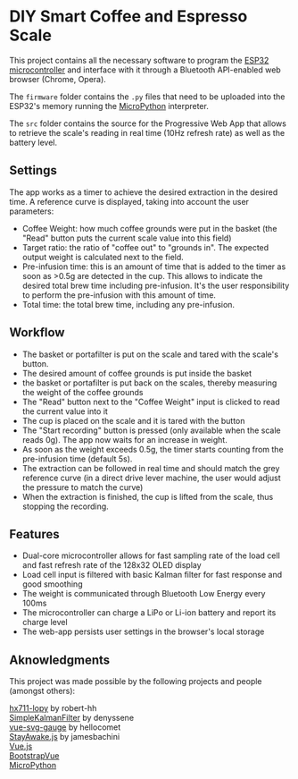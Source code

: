 # DIY Smart Coffee and Espresso Scale

This project contains all the necessary software to program the [ESP32 microcontroller](https://learn.sparkfun.com/tutorials/esp32-thing-hookup-guide) and interface with it through a Bluetooth API-enabled web browser (Chrome, Opera).

The `firmware` folder contains the `.py` files that need to be uploaded into the ESP32's memory running the [MicroPython](https://micropython.org/) interpreter.

The `src` folder contains the source for the Progressive Web App that allows to retrieve the scale's reading in real time (10Hz refresh rate) as well as the battery level.

## Settings

The app works as a timer to achieve the desired extraction in the desired time. A reference curve is displayed, taking into account the user parameters:

- Coffee Weight: how much coffee grounds were put in the basket (the "Read" button puts the current scale value into this field)
- Target ratio: the ratio of "coffee out" to "grounds in". The expected output weight is calculated next to the field.
- Pre-infusion time: this is an amount of time that is added to the timer as soon as >0.5g are detected in the cup. This allows to indicate the desired total brew time including pre-infusion. It's the user responsibility to perform the pre-infusion with this amount of time.
- Total time: the total brew time, including any pre-infusion.

## Workflow

- The basket or portafilter is put on the scale and tared with the scale's button.
- The desired amount of coffee grounds is put inside the basket
- the basket or portafilter is put back on the scales, thereby measuring the weight of the coffee grounds
- The "Read" button next to the "Coffee Weight" input is clicked to read the current value into it
- The cup is placed on the scale and it is tared with the button
- The "Start recording" button is pressed (only available when the scale reads 0g). The app now waits for an increase in weight.
- As soon as the weight exceeds 0.5g, the timer starts counting from the pre-infusion time (default 5s).
- The extraction can be followed in real time and should match the grey reference curve (in a direct drive lever machine, the user would adjust the pressure to match the curve)
- When the extraction is finished, the cup is lifted from the scale, thus stopping the recording.

## Features

- Dual-core microcontroller allows for fast sampling rate of the load cell and fast refresh rate of the 128x32 OLED display
- Load cell input is filtered with basic Kalman filter for fast response and good smoothing
- The weight is communicated through Bluetooth Low Energy every 100ms
- The microcontroller can charge a LiPo or Li-ion battery and report its charge level
- The web-app persists user settings in the browser's local storage

## Aknowledgments

This project was made possible by the following projects and people (amongst others):

[hx711-lopy](https://github.com/robert-hh/hx711-lopy) by robert-hh  
[SimpleKalmanFilter](https://github.com/denyssene/SimpleKalmanFilter) by denyssene  
[vue-svg-gauge](https://github.com/hellocomet/vue-svg-gauge) by hellocomet  
[StayAwake.js](https://github.com/jamesbachini/StayAwake.js) by jamesbachini  
[Vue.js](https://vuejs.org/)  
[BootstrapVue](https://bootstrap-vue.org/)  
[MicroPython](https://micropython.org/)
